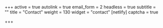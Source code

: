 +++
active = true
autolink = true
email_form = 2
headless = true
subtitle = ""
title = "Contact"
weight = 130
widget = "contact"
[netlify]
captcha = true

+++
